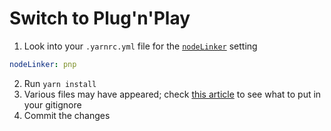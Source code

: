 # Switch to Plug'n'Play
1.  Look into your `.yarnrc.yml` file for the [`nodeLinker`](https://yarnpkg.com/configuration/yarnrc#nodeLinker) setting
```yaml
nodeLinker: pnp
```
2.  Run `yarn install`
3.  Various files may have appeared; check [this article](https://yarnpkg.com/getting-started/qa#which-files-should-be-gitignored) to see what to put in your gitignore
4.  Commit the changes